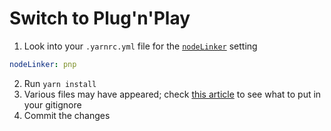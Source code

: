 # Switch to Plug'n'Play
1.  Look into your `.yarnrc.yml` file for the [`nodeLinker`](https://yarnpkg.com/configuration/yarnrc#nodeLinker) setting
```yaml
nodeLinker: pnp
```
2.  Run `yarn install`
3.  Various files may have appeared; check [this article](https://yarnpkg.com/getting-started/qa#which-files-should-be-gitignored) to see what to put in your gitignore
4.  Commit the changes